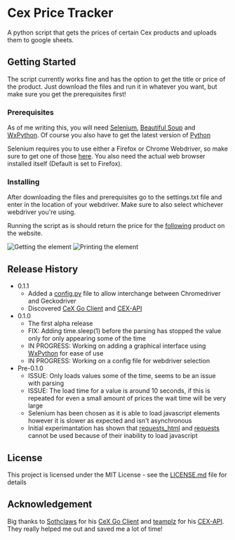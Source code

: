 # Cex Price Tracker

A python script that gets the prices of certain Cex products and uploads them to google sheets.

## Getting Started

The script currently works fine and has the option to get the title or price of the product. Just download the
files and run it in whatever you want, but make sure you get the prerequisites first!

### Prerequisites

As of me writing this, you will need [Selenium](https://selenium-python.readthedocs.io/installation.html), [Beautiful Soup](https://www.crummy.com/software/BeautifulSoup/bs4/doc/) and [WxPython](https://wxpython.org/pages/downloads/index.html). Of course you also have to get the latest version of [Python](https://www.python.org/downloads/)

Selenium requires you to use either a Firefox or Chrome Webdriver, so make sure to get one of those [here](https://selenium-python.readthedocs.io/installation.html). You also need the actual web browser installed itself (Default is set to Firefox).

### Installing

After downloading the files and prerequisites go to the settings.txt file and enter in the location of your webdriver. 
Make sure to also select whichever webdriver you're using.

Running the script as is should return the price for the [following](https://ie.webuy.com/product-detail/?id=5030917285752&categoryName=playstation4-software&superCatName=gaming&title=call-of-duty-modern-warfare-%282019%29) product on the website.

![Getting the element](http://i.imgur.com/XMk6lRk.jpg)
![Printing the element](https://i.imgur.com/pUW3b5w.png)

## Release History
* 0.1.1
    * Added a [config.py](config.py) file to allow interchange between Chromedriver and Geckodriver
    * Discovered [CeX Go Client](https://github.com/Southclaws/go-cex) and [CEX-API](https://github.com/teamplz/CEX-API)
* 0.1.0
    * The first alpha release
    * FIX: Adding time.sleep(1) before the parsing has stopped the value only for only appearing some of the time
    * IN PROGRESS: Working on adding a graphical interface using [WxPython](https://wxpython.org/pages/downloads/index.html) for ease of use
    * IN PROGRESS: Working on a config file for webdriver selection 
* Pre-0.1.0
    * ISSUE: Only loads values some of the time, seems to be an issue with parsing
    * ISSUE: The load time for a value is around 10 seconds, if this is repeated for even a small amount of prices the wait time will be very large
    * Selenium has been chosen as it is able to load javascript elements however it is slower as expected and isn't asynchronous
    * Initial experimantation has shown that [requests_html](https://pypi.org/project/requests-html/) and [requests](https://pypi.org/project/requests/) cannot be used because of their inability to load javascript

## License

This project is licensed under the MIT License - see the [LICENSE.md](LICENSE.md) file for details

## Acknowledgement

Big thanks to [Sothclaws](https://github.com/Southclaws) for his [CeX Go Client](https://github.com/Southclaws/go-cex) and [teamplz](https://github.com/teamplz) for his [CEX-API](https://github.com/teamplz/CEX-API). They really helped me out and saved me a lot of time!
